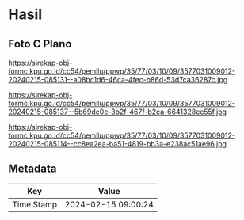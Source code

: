 # Hasil

## Foto C Plano

https://sirekap-obj-formc.kpu.go.id/cc54/pemilu/ppwp/35/77/03/10/09/3577031009012-20240215-085131--a08bc1d6-46ca-4fec-b86d-53d7ca36287c.jpg

https://sirekap-obj-formc.kpu.go.id/cc54/pemilu/ppwp/35/77/03/10/09/3577031009012-20240215-085137--5b69dc0e-3b2f-467f-b2ca-6641328ee55f.jpg

https://sirekap-obj-formc.kpu.go.id/cc54/pemilu/ppwp/35/77/03/10/09/3577031009012-20240215-085114--cc8ea2ea-ba51-4819-bb3a-e238ac51ae96.jpg


## Metadata

| Key        | Value               |
| ---------- | ------------------- |
| Time Stamp | 2024-02-15 09:00:24 |



